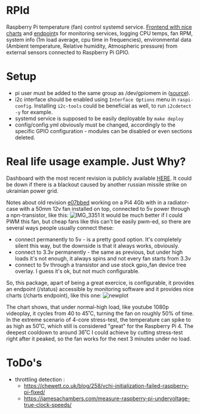 # RPId
Raspberry Pi temperature (fan) control systemd service. [Frontend with nice charts](https://pi4.cdns.com.ua/charts) and [endpoint](https://pi4.cdns.com.ua/status)s for monitoring services, logging CPU temps, fan RPM, system info (1m load average, cpu time in frequencies), environmental data (Ambient temperature, Relative humidity, Atmospheric pressure) from external sensors connected to Raspberry Pi GPIO.

# Setup
- pi user must be added to the same group as /dev/gpiomem in ([source](https://raspberrypi.stackexchange.com/questions/40105/access-gpio-pins-without-root-no-access-to-dev-mem-try-running-as-root)).
- i2c interface should be enabled using `Interface Options` menu in `raspi-config`. Installing `i2c-tools` could be beneficial as well, to run `i2cdetect -y` for example.
- systemd service is supposed to be easily deployable by `make deploy`
- config/config.yml obviously must be changed, accordingly to the specific GPIO configuration - modules can be disabled or even sections deleted.

# Real life usage example. Just Why?
Dashboard with the most recent revision is publicly available [HERE](https://pi4.cdns.com.ua/charts). It could be down if there is a blackout caused by another russian missile strike on ukrainian power grid.

Notes about old revision [e07bbed](https://github.com/parMaster/rpid/commit/e07bbed66f5384c41d595c599d575dca676a7c38) working on a Pi4 4Gb with in a radiator-case with a 50mm 12v fan installed on top, connected to 5v power through a npn-transistor, like this:
![IMG_3351](https://user-images.githubusercontent.com/1956191/222020060-eb204c20-2573-484a-a245-0be3da81abb7.jpeg)
It would be much better if I could PWM this fan, but cheap fans like this can't be easily pwm-ed, so there are several ways people usually connect these:
- connect permanently to 5v - is a pretty good option. It's completely silent this way, but the downside is that it always works, obviously.
- connect to 3.3v permanently - the same as previous, but under high loads it's not enough, it always spins and not every fan starts from 3.3v
- connect to 5v through a transistor and use stock gpio_fan device tree overlay. I guess it's ok, but not much configurable.

So, this package, apart of being a great exercice, is configurable, it provides an endpoint (/status) accessible by monitoring software and it provides nice charts (/charts endpoint), like this one:
![newplot](https://user-images.githubusercontent.com/1956191/222021495-85ca3665-fb5d-47d2-8218-2eb4e2c78d2b.png)

The chart shows, that under normal-high load, like youtube 1080p videoplay, it cycles from 40 to 45˚C, turning the fan on roughly 50% of time. In the extreme scenario of 4-core stress-test, the temperature can spike to as high as 50˚C, which still is considered "great" for the Raspberry Pi 4. The deepest cooldown to around 36˚C I could achieve by cutting stress-test right after it peaked, so the fan works for the next 3 minutes under no load.

# ToDo's
- throttling detection :
    - https://chewett.co.uk/blog/258/vchi-initialization-failed-raspberry-pi-fixed/
    - https://jamesachambers.com/measure-raspberry-pi-undervoltage-true-clock-speeds/
